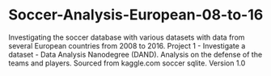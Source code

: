 # Soccer-Analysis-European-08-to-16

Investigating the soccer database with various datasets with data from several European countries from 2008 to 2016. Project 1 - Investigate a dataset - Data Analysis Nanodegree (DAND). Analysis on the defense of the teams and players. Sourced from kaggle.com soccer sqlite. Version 1.0

